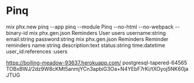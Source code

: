 # Pinq

mix phx.new pinq --app pinq --module Pinq --no-html --no-webpack --binary-id
mix phx.gen.json Reminders User users username:string email:string password:string
mix phx.gen.json Reminders Reminder reminders name:string description:text status:string  time:datetime user_id:references :users


https://boiling-meadow-93637.herokuapp.com/
postgresql-tapered-64565
TOBxBWJ/2dz9W8cKMt5anmjYCn3apbiG3Oa+N4YEbF7rKi/tXOyoj5NK60jaJTUG
